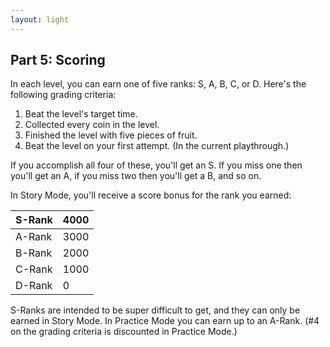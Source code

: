 ```yaml
---
layout: light
---
```


## Part 5: Scoring

In each level, you can earn one of five ranks: S, A, B, C, or D. Here's the following grading criteria:

1. Beat the level's target time.
2. Collected every coin in the level.
3. Finished the level with five pieces of fruit.
4. Beat the level on your first attempt. (In the current playthrough.)

If you accomplish all four of these, you'll get an S. If you miss one then you'll get an A, if you miss two then you'll get a B, and so on.

In Story Mode, you'll receive a score bonus for the rank you earned:

| S-Rank | 4000 |
|--------|------|
| A-Rank | 3000 |
| B-Rank | 2000 |
| C-Rank | 1000 |
| D-Rank | 0    |

S-Ranks are intended to be super difficult to get, and they can only be earned in Story Mode. In Practice Mode you can earn up to an A-Rank. (#4 on the grading criteria is discounted in Practice Mode.)